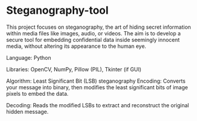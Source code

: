 # Steganography-tool
This project focuses on steganography, the art of hiding secret information within media files like images, audio, or videos. The aim is to develop a secure tool for embedding confidential data inside seemingly innocent media, without altering its appearance to the human eye.

Language: Python

Libraries: OpenCV, NumPy, Pillow (PIL), Tkinter (if GUI)

Algorithm: Least Significant Bit (LSB) steganography
Encoding: Converts your message into binary, then modifies the least significant bits of image pixels to embed the data.

Decoding: Reads the modified LSBs to extract and reconstruct the original hidden message.
